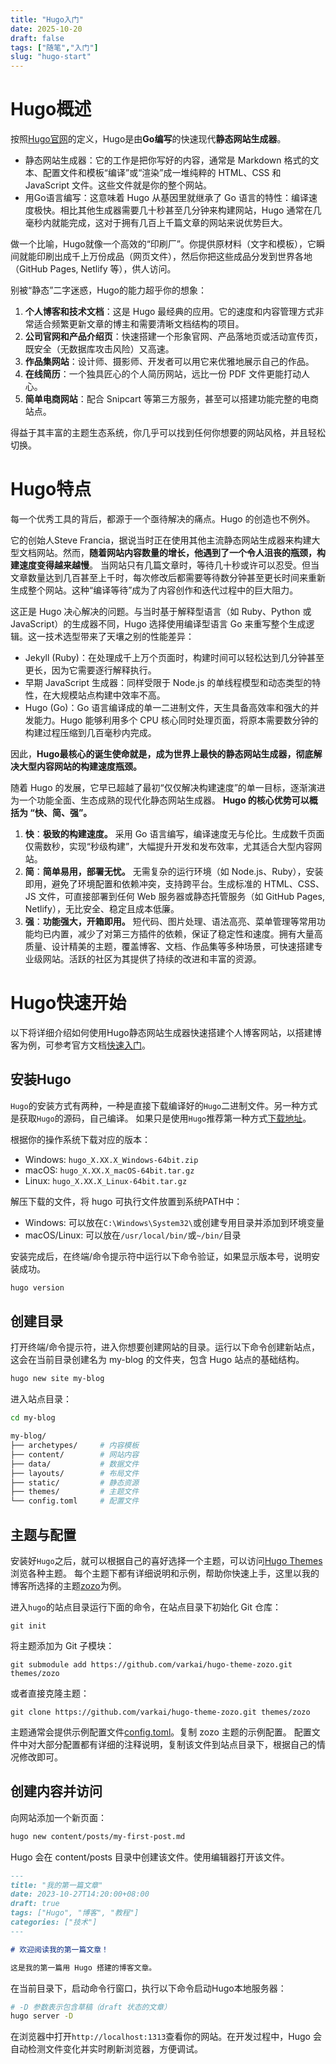 ```yaml
---
title: "Hugo入门"
date: 2025-10-20
draft: false
tags: ["随笔","入门"]
slug: "hugo-start"
---
```



# Hugo概述
按照[Hugo官网](https://hugo.opendocs.io/zh-cn)的定义，Hugo是由**Go编写**的快速现代**静态网站生成器**。
- 静态网站生成器：它的工作是把你写好的内容，通常是 Markdown 格式的文本、配置文件和模板“编译”或“渲染”成一堆纯粹的 HTML、CSS 和 JavaScript 文件。这些文件就是你的整个网站。
- 用Go语言编写：这意味着 Hugo 从基因里就继承了 Go 语言的特性：编译速度极快。相比其他生成器需要几十秒甚至几分钟来构建网站，Hugo 通常在几毫秒内就能完成，这对于拥有几百上千篇文章的网站来说优势巨大。

做一个比喻，Hugo就像一个高效的“印刷厂”。你提供原材料（文字和模板），它瞬间就能印刷出成千上万份成品（网页文件），然后你把这些成品分发到世界各地（GitHub Pages, Netlify 等），供人访问。

别被“静态”二字迷惑，Hugo的能力超乎你的想象：
1. **个人博客和技术文档**：这是 Hugo 最经典的应用。它的速度和内容管理方式非常适合频繁更新文章的博主和需要清晰文档结构的项目。
2. **公司官网和产品介绍页**：快速搭建一个形象官网、产品落地页或活动宣传页，既安全（无数据库攻击风险）又高速。
3. **作品集网站**：设计师、摄影师、开发者可以用它来优雅地展示自己的作品。
4. **在线简历**：一个独具匠心的个人简历网站，远比一份 PDF 文件更能打动人心。
5. **简单电商网站**：配合 Snipcart 等第三方服务，甚至可以搭建功能完整的电商站点。

得益于其丰富的主题生态系统，你几乎可以找到任何你想要的网站风格，并且轻松切换。

# Hugo特点
每一个优秀工具的背后，都源于一个亟待解决的痛点。Hugo 的创造也不例外。

它的创始人Steve Francia，据说当时正在使用其他主流静态网站生成器来构建大型文档网站。然而，**随着网站内容数量的增长，他遇到了一个令人沮丧的瓶颈，构建速度变得越来越慢**。
当网站只有几篇文章时，等待几十秒或许可以忍受。但当文章数量达到几百甚至上千时，每次修改后都需要等待数分钟甚至更长时间来重新生成整个网站。这种“编译等待”成为了内容创作和迭代过程中的巨大阻力。

这正是 Hugo 决心解决的问题。与当时基于解释型语言（如 Ruby、Python 或 JavaScript）的生成器不同，Hugo 选择使用编译型语言 Go 来重写整个生成逻辑。这一技术选型带来了天壤之别的性能差异：
- Jekyll (Ruby)：在处理成千上万个页面时，构建时间可以轻松达到几分钟甚至更长，因为它需要逐行解释执行。
- 早期 JavaScript 生成器：同样受限于 Node.js 的单线程模型和动态类型的特性，在大规模站点构建中效率不高。
- Hugo (Go)：Go 语言编译成的单一二进制文件，天生具备高效率和强大的并发能力。Hugo 能够利用多个 CPU 核心同时处理页面，将原本需要数分钟的构建过程压缩到几百毫秒内完成。

因此，**Hugo最核心的诞生使命就是，成为世界上最快的静态网站生成器，彻底解决大型内容网站的构建速度瓶颈。**

随着 Hugo 的发展，它早已超越了最初“仅仅解决构建速度”的单一目标，逐渐演进为一个功能全面、生态成熟的现代化静态网站生成器。
**Hugo 的核心优势可以概括为 “快、简、强”。**
1. **快**：**极致的构建速度。** 采用 Go 语言编写，编译速度无与伦比。生成数千页面仅需数秒，实现“秒级构建”，大幅提升开发和发布效率，尤其适合大型内容网站。
2. **简**：**简单易用，部署无忧。** 无需复杂的运行环境（如 Node.js、Ruby），安装即用，避免了环境配置和依赖冲突，支持跨平台。生成标准的 HTML、CSS、JS 文件，可直接部署到任何 Web 服务器或静态托管服务（如 GitHub Pages, Netlify），无比安全、稳定且成本低廉。
3. **强**：**功能强大，开箱即用。** 短代码、图片处理、语法高亮、菜单管理等常用功能均已内置，减少了对第三方插件的依赖，保证了稳定性和速度。拥有大量高质量、设计精美的主题，覆盖博客、文档、作品集等多种场景，可快速搭建专业级网站。活跃的社区为其提供了持续的改进和丰富的资源。


# Hugo快速开始
以下将详细介绍如何使用Hugo静态网站生成器快速搭建个人博客网站，以搭建博客为例，可参考官方文档[快速入门](https://hugo.opendocs.io/getting-started/quick-start/)。

## 安装Hugo
`Hugo`的安装方式有两种，一种是直接下载编译好的`Hugo`二进制文件。另一种方式是获取`Hugo`的源码，自己编译。
如果只是使用`Hugo`推荐第一种方式[下载地址](https://github.com/gohugoio/hugo/releases)。

根据你的操作系统下载对应的版本：
- Windows: `hugo_X.XX.X_Windows-64bit.zip`
- macOS: `hugo_X.XX.X_macOS-64bit.tar.gz`
- Linux: `hugo_X.XX.X_Linux-64bit.tar.gz`

解压下载的文件，将 hugo 可执行文件放置到系统PATH中：
- Windows: 可以放在`C:\Windows\System32\`或创建专用目录并添加到环境变量
- macOS/Linux: 可以放在`/usr/local/bin/`或`~/bin/`目录

安装完成后，在终端/命令提示符中运行以下命令验证，如果显示版本号，说明安装成功。
```bash
hugo version
```

## 创建目录
打开终端/命令提示符，进入你想要创建网站的目录。运行以下命令创建新站点，这会在当前目录创建名为 my-blog 的文件夹，包含 Hugo 站点的基础结构。
```bash
hugo new site my-blog
```
进入站点目录：
```bash
cd my-blog

my-blog/
├── archetypes/     # 内容模板
├── content/        # 网站内容
├── data/           # 数据文件
├── layouts/        # 布局文件
├── static/         # 静态资源
├── themes/         # 主题文件
└── config.toml     # 配置文件
```

## 主题与配置
安装好`Hugo`之后，就可以根据自己的喜好选择一个主题，可以访问[Hugo Themes](https://www.gohugo.org/theme/)浏览各种主题。
每个主题下都有详细说明和示例，帮助你快速上手，这里以我的博客所选择的主题[zozo](https://github.com/varkai/hugo-theme-zozo)为例。

进入`hugo`的站点目录运行下面的命令，在站点目录下初始化 Git 仓库：
```git
git init 
```

将主题添加为 Git 子模块：
```git
git submodule add https://github.com/varkai/hugo-theme-zozo.git themes/zozo
```
或者直接克隆主题：
```git
git clone https://github.com/varkai/hugo-theme-zozo.git themes/zozo
```

主题通常会提供示例配置文件[config.toml](https://github.com/varkai/hugo-theme-zozo/blob/master/exampleSite/config.toml)。复制 zozo 主题的示例配置。
配置文件中对大部分配置都有详细的注释说明，复制该文件到站点目录下，根据自己的情况修改即可。

## 创建内容并访问
向网站添加一个新页面：
```bash
hugo new content/posts/my-first-post.md
```

Hugo 会在 content/posts 目录中创建该文件。使用编辑器打开该文件。
```md
---
title: "我的第一篇文章"
date: 2023-10-27T14:20:00+08:00
draft: true
tags: ["Hugo", "博客", "教程"]
categories: ["技术"]
---

# 欢迎阅读我的第一篇文章！

这是我的第一篇用 Hugo 搭建的博客文章。
```

在当前目录下，启动命令行窗口，执行以下命令启动Hugo本地服务器：
```bash
# -D 参数表示包含草稿（draft 状态的文章）
hugo server -D
```
在浏览器中打开`http://localhost:1313`查看你的网站。在开发过程中，Hugo 会自动检测文件变化并实时刷新浏览器，方便调试。


